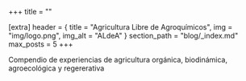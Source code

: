 +++
title = ""

[extra]
header = { title = "Agricultura Libre de Agroquímicos", img = "img/logo.png", img_alt = "ALdeA" }
section_path = "blog/_index.md"
max_posts = 5
+++

Compendio de experiencias de agricultura orgánica, biodinámica, agroecológica y regererativa
